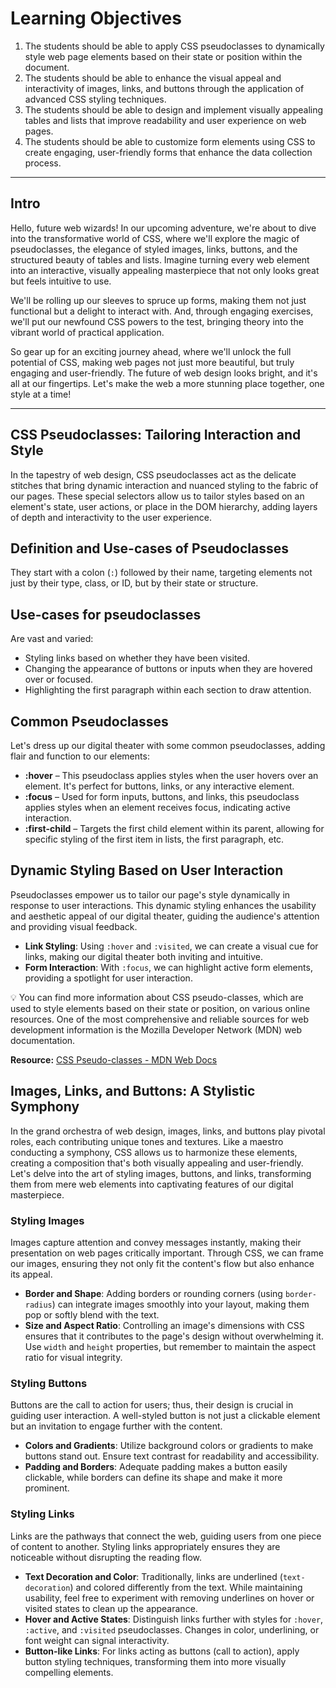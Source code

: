 # Learning Objectives

1. The students should be able to apply CSS pseudoclasses to dynamically style web page elements based on their state or position within the document.
2. The students should be able to enhance the visual appeal and interactivity of images, links, and buttons through the application of advanced CSS styling techniques.
3. The students should be able to design and implement visually appealing tables and lists that improve readability and user experience on web pages.
4. The students should be able to customize form elements using CSS to create engaging, user-friendly forms that enhance the data collection process.

---

## Intro

Hello, future web wizards! In our upcoming adventure, we're about to dive into the transformative world of CSS, where we'll explore the magic of pseudoclasses, the elegance of styled images, links, buttons, and the structured beauty of tables and lists. Imagine turning every web element into an interactive, visually appealing masterpiece that not only looks great but feels intuitive to use.

We'll be rolling up our sleeves to spruce up forms, making them not just functional but a delight to interact with. And, through engaging exercises, we'll put our newfound CSS powers to the test, bringing theory into the vibrant world of practical application.

So gear up for an exciting journey ahead, where we'll unlock the full potential of CSS, making web pages not just more beautiful, but truly engaging and user-friendly. The future of web design looks bright, and it's all at our fingertips. Let's make the web a more stunning place together, one style at a time!

---

## **CSS Pseudoclasses: Tailoring Interaction and Style**

In the tapestry of web design, CSS pseudoclasses act as the delicate stitches that bring dynamic interaction and nuanced styling to the fabric of our pages. These special selectors allow us to tailor styles based on an element's state, user actions, or place in the DOM hierarchy, adding layers of depth and interactivity to the user experience. 

## **Definition and Use-cases of Pseudoclasses**

They start with a colon (`:`) followed by their name, targeting elements not just by their type, class, or ID, but by their state or structure.

## **Use-cases** for pseudoclasses

Are vast and varied:

- Styling links based on whether they have been visited.
- Changing the appearance of buttons or inputs when they are hovered over or focused.
- Highlighting the first paragraph within each section to draw attention.

## **Common Pseudoclasses**

Let's dress up our digital theater with some common pseudoclasses, adding flair and function to our elements:

- **:hover** – This pseudoclass applies styles when the user hovers over an element. It's perfect for buttons, links, or any interactive element.
- **:focus** – Used for form inputs, buttons, and links, this pseudoclass applies styles when an element receives focus, indicating active interaction.
- **:first-child** – Targets the first child element within its parent, allowing for specific styling of the first item in lists, the first paragraph, etc.

## **Dynamic Styling Based on User Interaction**

Pseudoclasses empower us to tailor our page's style dynamically in response to user interactions. This dynamic styling enhances the usability and aesthetic appeal of our digital theater, guiding the audience's attention and providing visual feedback.

- **Link Styling**: Using `:hover` and `:visited`, we can create a visual cue for links, making our digital theater both inviting and intuitive.
- **Form Interaction**: With `:focus`, we can highlight active form elements, providing a spotlight for user interaction.

💡 You can find more information about CSS pseudo-classes, which are used to style elements based on their state or position, on various online resources. One of the most comprehensive and reliable sources for web development information is the Mozilla Developer Network (MDN) web documentation.

**Resource:** [CSS Pseudo-classes - MDN Web Docs](https://developer.mozilla.org/en-US/docs/Web/CSS/Pseudo-classes)

## **Images, Links, and Buttons: A Stylistic Symphony**

In the grand orchestra of web design, images, links, and buttons play pivotal roles, each contributing unique tones and textures. Like a maestro conducting a symphony, CSS allows us to harmonize these elements, creating a composition that's both visually appealing and user-friendly. Let's delve into the art of styling images, buttons, and links, transforming them from mere web elements into captivating features of our digital masterpiece.

### **Styling Images**

Images capture attention and convey messages instantly, making their presentation on web pages critically important. Through CSS, we can frame our images, ensuring they not only fit the content's flow but also enhance its appeal.

- **Border and Shape**: Adding borders or rounding corners (using `border-radius`) can integrate images smoothly into your layout, making them pop or softly blend with the text.
- **Size and Aspect Ratio**: Controlling an image's dimensions with CSS ensures that it contributes to the page's design without overwhelming it. Use `width` and `height` properties, but remember to maintain the aspect ratio for visual integrity.

### **Styling Buttons**

Buttons are the call to action for users; thus, their design is crucial in guiding user interaction. A well-styled button is not just a clickable element but an invitation to engage further with the content.

- **Colors and Gradients**: Utilize background colors or gradients to make buttons stand out. Ensure text contrast for readability and accessibility.
- **Padding and Borders**: Adequate padding makes a button easily clickable, while borders can define its shape and make it more prominent.

### **Styling Links**

Links are the pathways that connect the web, guiding users from one piece of content to another. Styling links appropriately ensures they are noticeable without disrupting the reading flow.

- **Text Decoration and Color**: Traditionally, links are underlined (`text-decoration`) and colored differently from the text. While maintaining usability, feel free to experiment with removing underlines on hover or visited states to clean up the appearance.
- **Hover and Active States**: Distinguish links further with styles for `:hover`, `:active`, and `:visited` pseudoclasses. Changes in color, underlining, or font weight can signal interactivity.
- **Button-like Links**: For links acting as buttons (call to action), apply button styling techniques, transforming them into more visually compelling elements.
